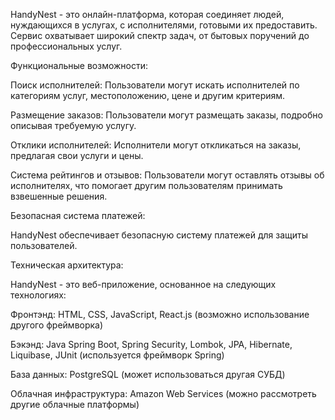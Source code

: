 HandyNest - это онлайн-платформа, которая соединяет людей, нуждающихся в услугах, с исполнителями, готовыми их предоставить. 
Сервис охватывает широкий спектр задач, от бытовых поручений до профессиональных услуг.

Функциональные возможности:

Поиск исполнителей: 
Пользователи могут искать исполнителей по категориям услуг, местоположению, цене и другим критериям.

Размещение заказов:
Пользователи могут размещать заказы, подробно описывая требуемую услугу.

Отклики исполнителей: 
Исполнители могут откликаться на заказы, предлагая свои услуги и цены.

Система рейтингов и отзывов: 
Пользователи могут оставлять отзывы об исполнителях, что помогает другим пользователям принимать взвешенные решения.

Безопасная система платежей: 

HandyNest обеспечивает безопасную систему платежей для защиты пользователей.

Техническая архитектура:

HandyNest - это веб-приложение, основанное на следующих технологиях:

Фронтэнд: 
HTML, CSS, JavaScript, React.js (возможно использование другого фреймворка)

Бэкэнд: 
Java Spring Boot, Spring Security, Lombok, JPA, Hibernate, Liquibase, JUnit (используется фреймворк Spring)

База данных: 
PostgreSQL (может использоваться другая СУБД)

Облачная инфраструктура: 
Amazon Web Services (можно рассмотреть другие облачные платформы)
